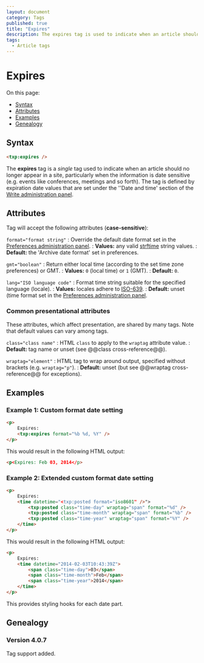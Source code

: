 ```yaml
---
layout: document
category: Tags
published: true
title: "Expires"
description: The expires tag is used to indicate when an article should no longer appear in a site, particularly when the information is date sensitive.
tags:
  - Article tags
---
```


# Expires

On this page:

* [Syntax](#syntax)
* [Attributes](#attributes)
* [Examples](#examples)
* [Genealogy](#genealogy)

## Syntax

~~~ html
<txp:expires />
~~~

The **expires** tag is a *single* tag used to indicate when an article should no longer appear in a site, particularly when the information is date sensitive (e.g. events like conferences, meetings and so forth). The tag is defined by expiration date values that are set under the ''Date and time' section of the [Write administration panel](http://docs.textpattern.io/administration/write-panel).

## Attributes

Tag will accept the following attributes (**case-sensitive**):

`format="format string"`
: Override the default date format set in the [Preferences administration panel](http://docs.textpattern.io/administration/preferences-panel).
: **Values:** any valid [strftime](http://php.net/strftime) string values.
: **Default:** the 'Archive date format' set in preferences.

`gmt="boolean"`
: Return either local time (according to the set time zone preferences) or GMT.
: **Values:** `0` (local time) or `1` (GMT).
: **Default:** `0`.

`lang="ISO language code"`
: Format time string suitable for the specified language (locale).
: **Values:** locales adhere to [ISO-639](http://en.wikipedia.org/wiki/ISO_639-2).
: **Default:** unset (time format set in the [Preferences administration panel](http://docs.textpattern.io/administration/preferences-panel).

### Common presentational attributes

These attributes, which affect presentation, are shared by many tags. Note that default values can vary among tags.

`class="class name"`
: HTML `class` to apply to the `wraptag` attribute value.
: **Default:** tag name or unset (see @@class cross-reference@@).

`wraptag="element"`
: HTML tag to wrap around output, specified without brackets (e.g. `wraptag="p"`).
: **Default:** unset (but see @@wraptag cross-reference@@ for exceptions).

## Examples

### Example 1: Custom format date setting

~~~ html
<p>
    Expires:
    <txp:expires format="%b %d, %Y" />
</p>
~~~

This would result in the following HTML output:

~~~ html
<p<Expires: Feb 03, 2014</p>
~~~

### Example 2: Extended custom format date setting

~~~ html
<p>
    Expires:
    <time datetime="<txp:posted format="iso8601" />">
        <txp:posted class="time-day" wraptag="span" format="%d" />
        <txp:posted class="time-month" wraptag="span" format="%b" />
        <txp:posted class="time-year" wraptag="span" format="%Y" />
    </time>
</p>
~~~

This would result in the following HTML output:

~~~ html
<p>
    Expires:
    <time datetime="2014-02-03T10:43:39Z">
        <span class="time-day">03</span>
        <span class="time-month">Feb</span>
        <span class="time-year">2014</span>
    </time>
</p>
~~~

This provides styling hooks for each date part.

## Genealogy

### Version 4.0.7

Tag support added.
